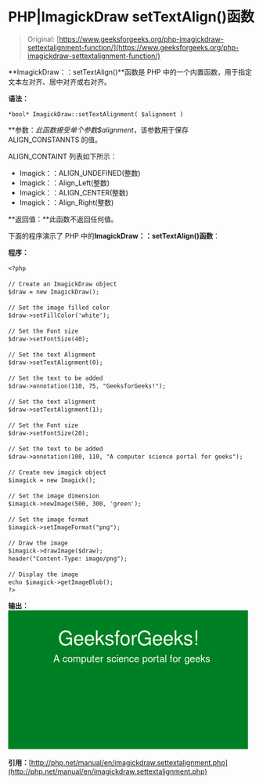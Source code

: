 # PHP|ImagickDraw setTextAlign()函数

> Original: [https://www.geeksforgeeks.org/php-imagickdraw-settextalignment-function/](https://www.geeksforgeeks.org/php-imagickdraw-settextalignment-function/)

**ImagickDraw：：setTextAlign()**函数是 PHP 中的一个内置函数，用于指定文本左对齐、居中对齐或右对齐。

**语法：**

```
*bool* ImagickDraw::setTextAlignment( $alignment )
```

**参数：**此函数接受单个参数*$alignment*，该参数用于保存 ALIGN_CONSTANNTS 的值。

ALIGN_CONTAINT 列表如下所示：

*   Imagick：：ALIGN_UNDEFINED(整数)
*   Imagick：：Align_Left(整数)
*   Imagick：：ALIGN_CENTER(整数)
*   Imagick：：Align_Right(整数)

**返回值：**此函数不返回任何值。

下面的程序演示了 PHP 中的**ImagickDraw：：setTextAlign()函数**：

**程序：**

```
<?php

// Create an ImagickDraw object
$draw = new ImagickDraw();

// Set the image filled color 
$draw->setFillColor('white');

// Set the Font size
$draw->setFontSize(40);

// Set the text Alignment
$draw->setTextAlignment(0);

// Set the text to be added
$draw->annotation(110, 75, "GeeksforGeeks!");

// Set the text alignment 
$draw->setTextAlignment(1);

// Set the Font size
$draw->setFontSize(20);

// Set the text to be added
$draw->annotation(100, 110, "A computer science portal for geeks");

// Create new imagick object
$imagick = new Imagick();

// Set the image dimension
$imagick->newImage(500, 300, 'green');

// Set the image format
$imagick->setImageFormat("png");

// Draw the image
$imagick->drawImage($draw);
header("Content-Type: image/png");

// Display the image
echo $imagick->getImageBlob();
?>
```

**输出：**
![setTextAlignment](img/8acb4765e4efb89d7e2bbd86e2ccd505.png)

**引用：**[http://php.net/manual/en/imagickdraw.settextalignment.php](http://php.net/manual/en/imagickdraw.settextalignment.php)
